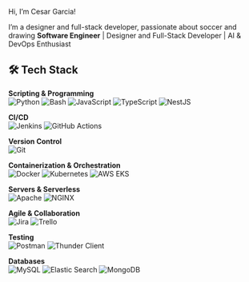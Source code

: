 Hi, I’m Cesar Garcia!

I’m a designer and full-stack developer, passionate about soccer and drawing
 **Software Engineer** | Designer and Full-Stack Developer | AI & DevOps Enthusiast


## 🛠️ Tech Stack

**Scripting & Programming**  
![Python](https://img.shields.io/badge/-Python-3776AB?style=flat&logo=python&logoColor=white)
![Bash](https://img.shields.io/badge/-BashShell-00ADD8?style=flat&logo=bash&logoColor=white)
![JavaScript](https://img.shields.io/badge/-JavaScript-F7DF1E?style=flat&logo=javascript&logoColor=000)
![TypeScript](https://img.shields.io/badge/-TypeScript-3178C6?style=flat&logo=typescript&logoColor=white)
![NestJS](https://img.shields.io/badge/-NestJS-E0234E?style=flat&logo=nestjs&logoColor=white)

**CI/CD**  
![Jenkins](https://img.shields.io/badge/-Jenkins-D24939?style=flat&logo=jenkins&logoColor=white)
![GitHub Actions](https://img.shields.io/badge/-GitHub_Actions-2088FF?style=flat&logo=github-actions&logoColor=white)

**Version Control**  
![Git](https://img.shields.io/badge/-Git-F05032?style=flat&logo=git&logoColor=white)

**Containerization & Orchestration**  
![Docker](https://img.shields.io/badge/-Docker-46a2f1?style=flat&logo=docker&logoColor=white)
![Kubernetes](https://img.shields.io/badge/-Kubernetes-326CE5?style=flat&logo=kubernetes&logoColor=white)
![AWS EKS](https://img.shields.io/badge/-AWS_EKS-FF9900?style=flat&logo=amazoneks&logoColor=white)

**Servers & Serverless**  
![Apache](https://img.shields.io/badge/-Apache-D22128?style=flat&logo=apache&logoColor=white)
![NGINX](https://img.shields.io/badge/-NGINX-269539?style=flat&logo=nginx&logoColor=white)

**Agile & Collaboration**  
![Jira](https://img.shields.io/badge/-Jira-0052CC?style=flat&logo=jira&logoColor=white)
![Trello](https://img.shields.io/badge/-Trello-0052CC?style=flat&logo=trello&logoColor=white)

**Testing**  
![Postman](https://img.shields.io/badge/-Postman-FF6C37?style=flat&logo=postman&logoColor=white)
![Thunder Client](https://img.shields.io/badge/-Thunder_Client-146EF5?style=flat&logo=thunder-client&logoColor=white)


**Databases**  
![MySQL](https://img.shields.io/badge/-MySQL-4479A1?style=flat&logo=mysql&logoColor=white)
![Elastic Search](https://img.shields.io/badge/-Elastic_Search-005571?style=flat&logo=elasticsearch&logoColor=white)
![MongoDB](https://img.shields.io/badge/-MongoDB-47A248?style=flat&logo=mongodb&logoColor=white)
